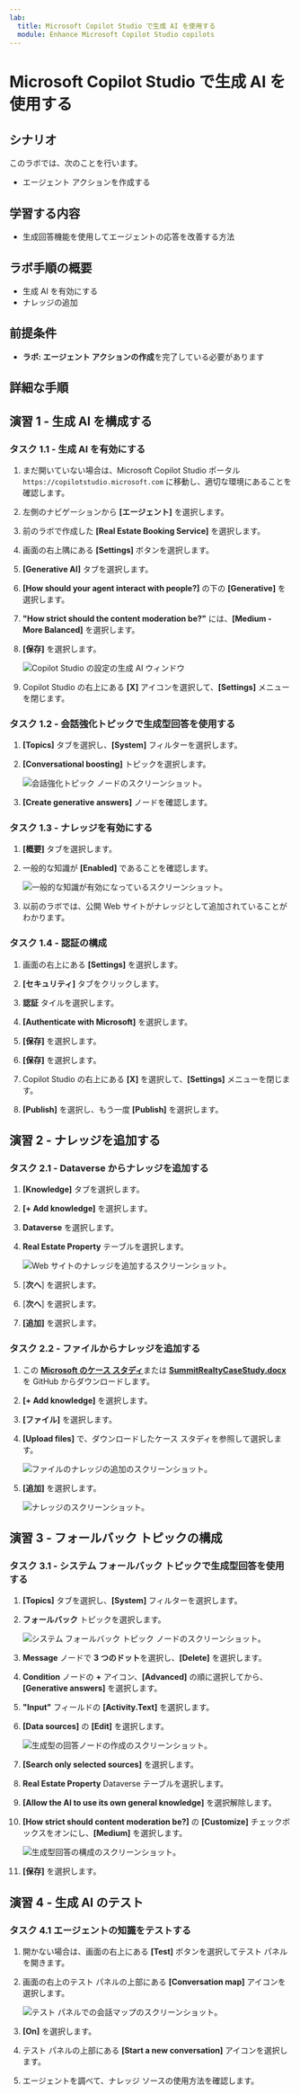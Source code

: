 ```yaml
---
lab:
  title: Microsoft Copilot Studio で生成 AI を使用する
  module: Enhance Microsoft Copilot Studio copilots
---
```


# Microsoft Copilot Studio で生成 AI を使用する

## シナリオ

このラボでは、次のことを行います。

- エージェント アクションを作成する

## 学習する内容

- 生成回答機能を使用してエージェントの応答を改善する方法

## ラボ手順の概要

- 生成 AI を有効にする
- ナレッジの追加
  
## 前提条件

- **ラボ: エージェント アクションの作成**を完了している必要があります

## 詳細な手順

## 演習 1 - 生成 AI を構成する

### タスク 1.1 - 生成 AI を有効にする

1. まだ開いていない場合は、Microsoft Copilot Studio ポータル `https://copilotstudio.microsoft.com` に移動し、適切な環境にあることを確認します。

1. 左側のナビゲーションから **[エージェント]** を選択します。

1. 前のラボで作成した **[Real Estate Booking Service]** を選択します。

1. 画面の右上隅にある **[Settings]** ボタンを選択します。

1. **[Generative AI]** タブを選択します。

1. **[How should your agent interact with people?]** の下の **[Generative]** を選択します。

1. **"How strict should the content moderation be?"** には、**[Medium - More Balanced]** を選択します。

1. **[保存]** を選択します。

    ![Copilot Studio の設定の生成 AI ウィンドウ](../media/settings-generative-ai-2.png)

1. Copilot Studio の右上にある **[X]** アイコンを選択して、**[Settings]** メニューを閉じます。

### タスク 1.2 - 会話強化トピックで生成型回答を使用する

1. **[Topics]** タブを選択し、**[System]** フィルターを選択します。

1. **[Conversational boosting]** トピックを選択します。

    ![会話強化トピック ノードのスクリーンショット。](../media/conversational-boosting-topic-original.png)

1. **[Create generative answers]** ノードを確認します。

### タスク 1.3 - ナレッジを有効にする

1. **[概要]** タブを選択します。

1. 一般的な知識が **[Enabled]** であることを確認します。

    ![一般的な知識が有効になっているスクリーンショット。](../media/general-knowledge-2.png)

1. 以前のラボでは、公開 Web サイトがナレッジとして追加されていることがわかります。

### タスク 1.4 - 認証の構成

1. 画面の右上にある **[Settings]** を選択します。

1. **[セキュリティ]** タブをクリックします。

1. **認証** タイルを選択します。

1. **[Authenticate with Microsoft]** を選択します。

1. **[保存]** を選択します。

1. **[保存]** を選択します。

1. Copilot Studio の右上にある **[X]** を選択して、**[Settings]** メニューを閉じます。

1. **[Publish]** を選択し、もう一度 **[Publish]** を選択します。

## 演習 2 - ナレッジを追加する

### タスク 2.1 - Dataverse からナレッジを追加する

1. **[Knowledge]** タブを選択します。

1. **[+ Add knowledge]** を選択します。

1. **Dataverse** を選択します。

1. **Real Estate Property** テーブルを選択します。

    ![Web サイトのナレッジを追加するスクリーンショット。](../media/add-dataverse-knowedge-step1.png)

1. [**次へ**] を選択します。

1. [**次へ**] を選択します。

1. **[追加]** を選択します。

### タスク 2.2 - ファイルからナレッジを追加する

1. この [**Microsoft のケース スタディ**](https://download.microsoft.com/documents/customerevidence/Files/4000007499/SummitRealtyCaseStudy.docx)または [**SummitRealtyCaseStudy.docx**](../../Allfiles/SummitRealtyCaseStudy.docx) を GitHub からダウンロードします。

1. **[+ Add knowledge]** を選択します。

1. **[ファイル]** を選択します。

1. **[Upload files]** で、ダウンロードしたケース スタディを参照して選択します。

    ![ファイルのナレッジの追加のスクリーンショット。](../media/add-file-knowledge.png)

1. **[追加]** を選択します。

    ![ナレッジのスクリーンショット。](../media/knowledge-added.png)

## 演習 3 - フォールバック トピックの構成

### タスク 3.1 - システム フォールバック トピックで生成型回答を使用する

1. **[Topics]** タブを選択し、**[System]** フィルターを選択します。

1. **フォールバック** トピックを選択します。

    ![システム フォールバック トピック ノードのスクリーンショット。](../media/fallback-topic-original.png)

1. **Message** ノードで **3 つのドット**を選択し、**[Delete]** を選択します。

1. **Condition** ノードの **+** アイコン、**[Advanced]** の順に選択してから、**[Generative answers]** を選択します。

1. **"Input"** フィールドの **[Activity.Text]** を選択します。

1. **[Data sources]** の **[Edit]** を選択します。

    ![生成型の回答ノードの作成のスクリーンショット。](../media/fallback-topic-answers-2.png)

1. **[Search only selected sources]** を選択します。

1. **Real Estate Property** Dataverse テーブルを選択します。

1. **[Allow the AI to use its own general knowledge]** を選択解除します。

1. **[How strict should content moderation be?]** の **[Customize]** チェックボックスをオンにし、**[Medium]** を選択します。

    ![生成型回答の構成のスクリーンショット。](../media/fallback-topic-answers-knowledge-2.png)

1. **[保存]** を選択します。

## 演習 4 - 生成 AI のテスト

### タスク 4.1 エージェントの知識をテストする

1. 開かない場合は、画面の右上にある **[Test]** ボタンを選択してテスト パネルを開きます。

1. 画面の右上のテスト パネルの上部にある **[Conversation map]** アイコンを選択します。

    ![テスト パネルでの会話マップのスクリーンショット。](../media/test-pane-conversation-map.png)

1. **[On]** を選択します。

1. テスト パネルの上部にある **[Start a new conversation]** アイコンを選択します。

1. エージェントを調べて、ナレッジ ソースの使用方法を確認します。
